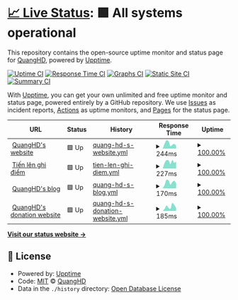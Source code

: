 # [📈 Live Status](https://uptime.quanghd.me): <!--live status--> **🟩 All systems operational**

This repository contains the open-source uptime monitor and status page for [QuangHD](https://uptime.quanghd.me), powered by [Upptime](https://github.com/upptime/upptime).

[![Uptime CI](https://github.com/QuangHD/upptime/workflows/Uptime%20CI/badge.svg)](https://github.com/QuangHD/upptime/actions?query=workflow%3A%22Uptime+CI%22)
[![Response Time CI](https://github.com/QuangHD/upptime/workflows/Response%20Time%20CI/badge.svg)](https://github.com/QuangHD/upptime/actions?query=workflow%3A%22Response+Time+CI%22)
[![Graphs CI](https://github.com/QuangHD/upptime/workflows/Graphs%20CI/badge.svg)](https://github.com/QuangHD/upptime/actions?query=workflow%3A%22Graphs+CI%22)
[![Static Site CI](https://github.com/QuangHD/upptime/workflows/Static%20Site%20CI/badge.svg)](https://github.com/QuangHD/upptime/actions?query=workflow%3A%22Static+Site+CI%22)
[![Summary CI](https://github.com/QuangHD/upptime/workflows/Summary%20CI/badge.svg)](https://github.com/QuangHD/upptime/actions?query=workflow%3A%22Summary+CI%22)

With [Upptime](https://upptime.js.org), you can get your own unlimited and free uptime monitor and status page, powered entirely by a GitHub repository. We use [Issues](https://github.com/QuangHD/upptime/issues) as incident reports, [Actions](https://github.com/QuangHD/upptime/actions) as uptime monitors, and [Pages](https://uptime.quanghd.me) for the status page.

<!--start: status pages-->
<!-- This summary is generated by Upptime (https://github.com/upptime/upptime) -->
<!-- Do not edit this manually, your changes will be overwritten -->
<!-- prettier-ignore -->
| URL | Status | History | Response Time | Uptime |
| --- | ------ | ------- | ------------- | ------ |
| <img alt="" src="https://icons.duckduckgo.com/ip3/quanghd.me.ico" height="13"> [QuangHD's website](https://quanghd.me) | 🟩 Up | [quang-hd-s-website.yml](https://github.com/quanghd0102/upptime/commits/HEAD/history/quang-hd-s-website.yml) | <details><summary><img alt="Response time graph" src="./graphs/quang-hd-s-website/response-time-week.png" height="20"> 244ms</summary><br><a href="https://uptime.quanghd.me/history/quang-hd-s-website"><img alt="Response time 185" src="https://img.shields.io/endpoint?url=https%3A%2F%2Fraw.githubusercontent.com%2Fquanghd0102%2Fupptime%2FHEAD%2Fapi%2Fquang-hd-s-website%2Fresponse-time.json"></a><br><a href="https://uptime.quanghd.me/history/quang-hd-s-website"><img alt="24-hour response time 140" src="https://img.shields.io/endpoint?url=https%3A%2F%2Fraw.githubusercontent.com%2Fquanghd0102%2Fupptime%2FHEAD%2Fapi%2Fquang-hd-s-website%2Fresponse-time-day.json"></a><br><a href="https://uptime.quanghd.me/history/quang-hd-s-website"><img alt="7-day response time 244" src="https://img.shields.io/endpoint?url=https%3A%2F%2Fraw.githubusercontent.com%2Fquanghd0102%2Fupptime%2FHEAD%2Fapi%2Fquang-hd-s-website%2Fresponse-time-week.json"></a><br><a href="https://uptime.quanghd.me/history/quang-hd-s-website"><img alt="30-day response time 196" src="https://img.shields.io/endpoint?url=https%3A%2F%2Fraw.githubusercontent.com%2Fquanghd0102%2Fupptime%2FHEAD%2Fapi%2Fquang-hd-s-website%2Fresponse-time-month.json"></a><br><a href="https://uptime.quanghd.me/history/quang-hd-s-website"><img alt="1-year response time 185" src="https://img.shields.io/endpoint?url=https%3A%2F%2Fraw.githubusercontent.com%2Fquanghd0102%2Fupptime%2FHEAD%2Fapi%2Fquang-hd-s-website%2Fresponse-time-year.json"></a></details> | <details><summary><a href="https://uptime.quanghd.me/history/quang-hd-s-website">100.00%</a></summary><a href="https://uptime.quanghd.me/history/quang-hd-s-website"><img alt="All-time uptime 100.00%" src="https://img.shields.io/endpoint?url=https%3A%2F%2Fraw.githubusercontent.com%2Fquanghd0102%2Fupptime%2FHEAD%2Fapi%2Fquang-hd-s-website%2Fuptime.json"></a><br><a href="https://uptime.quanghd.me/history/quang-hd-s-website"><img alt="24-hour uptime 100.00%" src="https://img.shields.io/endpoint?url=https%3A%2F%2Fraw.githubusercontent.com%2Fquanghd0102%2Fupptime%2FHEAD%2Fapi%2Fquang-hd-s-website%2Fuptime-day.json"></a><br><a href="https://uptime.quanghd.me/history/quang-hd-s-website"><img alt="7-day uptime 100.00%" src="https://img.shields.io/endpoint?url=https%3A%2F%2Fraw.githubusercontent.com%2Fquanghd0102%2Fupptime%2FHEAD%2Fapi%2Fquang-hd-s-website%2Fuptime-week.json"></a><br><a href="https://uptime.quanghd.me/history/quang-hd-s-website"><img alt="30-day uptime 100.00%" src="https://img.shields.io/endpoint?url=https%3A%2F%2Fraw.githubusercontent.com%2Fquanghd0102%2Fupptime%2FHEAD%2Fapi%2Fquang-hd-s-website%2Fuptime-month.json"></a><br><a href="https://uptime.quanghd.me/history/quang-hd-s-website"><img alt="1-year uptime 100.00%" src="https://img.shields.io/endpoint?url=https%3A%2F%2Fraw.githubusercontent.com%2Fquanghd0102%2Fupptime%2FHEAD%2Fapi%2Fquang-hd-s-website%2Fuptime-year.json"></a></details>
| <img alt="" src="https://icons.duckduckgo.com/ip3/tienlen-ghidiem.quanghd.me.ico" height="13"> [Tiến lên ghi điểm](http://tienlen-ghidiem.quanghd.me) | 🟩 Up | [tien-len-ghi-diem.yml](https://github.com/quanghd0102/upptime/commits/HEAD/history/tien-len-ghi-diem.yml) | <details><summary><img alt="Response time graph" src="./graphs/tien-len-ghi-diem/response-time-week.png" height="20"> 227ms</summary><br><a href="https://uptime.quanghd.me/history/tien-len-ghi-diem"><img alt="Response time 263" src="https://img.shields.io/endpoint?url=https%3A%2F%2Fraw.githubusercontent.com%2Fquanghd0102%2Fupptime%2FHEAD%2Fapi%2Ftien-len-ghi-diem%2Fresponse-time.json"></a><br><a href="https://uptime.quanghd.me/history/tien-len-ghi-diem"><img alt="24-hour response time 232" src="https://img.shields.io/endpoint?url=https%3A%2F%2Fraw.githubusercontent.com%2Fquanghd0102%2Fupptime%2FHEAD%2Fapi%2Ftien-len-ghi-diem%2Fresponse-time-day.json"></a><br><a href="https://uptime.quanghd.me/history/tien-len-ghi-diem"><img alt="7-day response time 227" src="https://img.shields.io/endpoint?url=https%3A%2F%2Fraw.githubusercontent.com%2Fquanghd0102%2Fupptime%2FHEAD%2Fapi%2Ftien-len-ghi-diem%2Fresponse-time-week.json"></a><br><a href="https://uptime.quanghd.me/history/tien-len-ghi-diem"><img alt="30-day response time 263" src="https://img.shields.io/endpoint?url=https%3A%2F%2Fraw.githubusercontent.com%2Fquanghd0102%2Fupptime%2FHEAD%2Fapi%2Ftien-len-ghi-diem%2Fresponse-time-month.json"></a><br><a href="https://uptime.quanghd.me/history/tien-len-ghi-diem"><img alt="1-year response time 263" src="https://img.shields.io/endpoint?url=https%3A%2F%2Fraw.githubusercontent.com%2Fquanghd0102%2Fupptime%2FHEAD%2Fapi%2Ftien-len-ghi-diem%2Fresponse-time-year.json"></a></details> | <details><summary><a href="https://uptime.quanghd.me/history/tien-len-ghi-diem">100.00%</a></summary><a href="https://uptime.quanghd.me/history/tien-len-ghi-diem"><img alt="All-time uptime 100.00%" src="https://img.shields.io/endpoint?url=https%3A%2F%2Fraw.githubusercontent.com%2Fquanghd0102%2Fupptime%2FHEAD%2Fapi%2Ftien-len-ghi-diem%2Fuptime.json"></a><br><a href="https://uptime.quanghd.me/history/tien-len-ghi-diem"><img alt="24-hour uptime 100.00%" src="https://img.shields.io/endpoint?url=https%3A%2F%2Fraw.githubusercontent.com%2Fquanghd0102%2Fupptime%2FHEAD%2Fapi%2Ftien-len-ghi-diem%2Fuptime-day.json"></a><br><a href="https://uptime.quanghd.me/history/tien-len-ghi-diem"><img alt="7-day uptime 100.00%" src="https://img.shields.io/endpoint?url=https%3A%2F%2Fraw.githubusercontent.com%2Fquanghd0102%2Fupptime%2FHEAD%2Fapi%2Ftien-len-ghi-diem%2Fuptime-week.json"></a><br><a href="https://uptime.quanghd.me/history/tien-len-ghi-diem"><img alt="30-day uptime 100.00%" src="https://img.shields.io/endpoint?url=https%3A%2F%2Fraw.githubusercontent.com%2Fquanghd0102%2Fupptime%2FHEAD%2Fapi%2Ftien-len-ghi-diem%2Fuptime-month.json"></a><br><a href="https://uptime.quanghd.me/history/tien-len-ghi-diem"><img alt="1-year uptime 100.00%" src="https://img.shields.io/endpoint?url=https%3A%2F%2Fraw.githubusercontent.com%2Fquanghd0102%2Fupptime%2FHEAD%2Fapi%2Ftien-len-ghi-diem%2Fuptime-year.json"></a></details>
| <img alt="" src="https://icons.duckduckgo.com/ip3/blog.quanghd.me.ico" height="13"> [QuangHD's blog](https://blog.quanghd.me) | 🟩 Up | [quang-hd-s-blog.yml](https://github.com/quanghd0102/upptime/commits/HEAD/history/quang-hd-s-blog.yml) | <details><summary><img alt="Response time graph" src="./graphs/quang-hd-s-blog/response-time-week.png" height="20"> 170ms</summary><br><a href="https://uptime.quanghd.me/history/quang-hd-s-blog"><img alt="Response time 182" src="https://img.shields.io/endpoint?url=https%3A%2F%2Fraw.githubusercontent.com%2Fquanghd0102%2Fupptime%2FHEAD%2Fapi%2Fquang-hd-s-blog%2Fresponse-time.json"></a><br><a href="https://uptime.quanghd.me/history/quang-hd-s-blog"><img alt="24-hour response time 141" src="https://img.shields.io/endpoint?url=https%3A%2F%2Fraw.githubusercontent.com%2Fquanghd0102%2Fupptime%2FHEAD%2Fapi%2Fquang-hd-s-blog%2Fresponse-time-day.json"></a><br><a href="https://uptime.quanghd.me/history/quang-hd-s-blog"><img alt="7-day response time 170" src="https://img.shields.io/endpoint?url=https%3A%2F%2Fraw.githubusercontent.com%2Fquanghd0102%2Fupptime%2FHEAD%2Fapi%2Fquang-hd-s-blog%2Fresponse-time-week.json"></a><br><a href="https://uptime.quanghd.me/history/quang-hd-s-blog"><img alt="30-day response time 176" src="https://img.shields.io/endpoint?url=https%3A%2F%2Fraw.githubusercontent.com%2Fquanghd0102%2Fupptime%2FHEAD%2Fapi%2Fquang-hd-s-blog%2Fresponse-time-month.json"></a><br><a href="https://uptime.quanghd.me/history/quang-hd-s-blog"><img alt="1-year response time 182" src="https://img.shields.io/endpoint?url=https%3A%2F%2Fraw.githubusercontent.com%2Fquanghd0102%2Fupptime%2FHEAD%2Fapi%2Fquang-hd-s-blog%2Fresponse-time-year.json"></a></details> | <details><summary><a href="https://uptime.quanghd.me/history/quang-hd-s-blog">100.00%</a></summary><a href="https://uptime.quanghd.me/history/quang-hd-s-blog"><img alt="All-time uptime 100.00%" src="https://img.shields.io/endpoint?url=https%3A%2F%2Fraw.githubusercontent.com%2Fquanghd0102%2Fupptime%2FHEAD%2Fapi%2Fquang-hd-s-blog%2Fuptime.json"></a><br><a href="https://uptime.quanghd.me/history/quang-hd-s-blog"><img alt="24-hour uptime 100.00%" src="https://img.shields.io/endpoint?url=https%3A%2F%2Fraw.githubusercontent.com%2Fquanghd0102%2Fupptime%2FHEAD%2Fapi%2Fquang-hd-s-blog%2Fuptime-day.json"></a><br><a href="https://uptime.quanghd.me/history/quang-hd-s-blog"><img alt="7-day uptime 100.00%" src="https://img.shields.io/endpoint?url=https%3A%2F%2Fraw.githubusercontent.com%2Fquanghd0102%2Fupptime%2FHEAD%2Fapi%2Fquang-hd-s-blog%2Fuptime-week.json"></a><br><a href="https://uptime.quanghd.me/history/quang-hd-s-blog"><img alt="30-day uptime 100.00%" src="https://img.shields.io/endpoint?url=https%3A%2F%2Fraw.githubusercontent.com%2Fquanghd0102%2Fupptime%2FHEAD%2Fapi%2Fquang-hd-s-blog%2Fuptime-month.json"></a><br><a href="https://uptime.quanghd.me/history/quang-hd-s-blog"><img alt="1-year uptime 100.00%" src="https://img.shields.io/endpoint?url=https%3A%2F%2Fraw.githubusercontent.com%2Fquanghd0102%2Fupptime%2FHEAD%2Fapi%2Fquang-hd-s-blog%2Fuptime-year.json"></a></details>
| <img alt="" src="https://icons.duckduckgo.com/ip3/donate.quanghd.me.ico" height="13"> [QuangHD's donation website](https://donate.quanghd.me) | 🟩 Up | [quang-hd-s-donation-website.yml](https://github.com/quanghd0102/upptime/commits/HEAD/history/quang-hd-s-donation-website.yml) | <details><summary><img alt="Response time graph" src="./graphs/quang-hd-s-donation-website/response-time-week.png" height="20"> 185ms</summary><br><a href="https://uptime.quanghd.me/history/quang-hd-s-donation-website"><img alt="Response time 178" src="https://img.shields.io/endpoint?url=https%3A%2F%2Fraw.githubusercontent.com%2Fquanghd0102%2Fupptime%2FHEAD%2Fapi%2Fquang-hd-s-donation-website%2Fresponse-time.json"></a><br><a href="https://uptime.quanghd.me/history/quang-hd-s-donation-website"><img alt="24-hour response time 125" src="https://img.shields.io/endpoint?url=https%3A%2F%2Fraw.githubusercontent.com%2Fquanghd0102%2Fupptime%2FHEAD%2Fapi%2Fquang-hd-s-donation-website%2Fresponse-time-day.json"></a><br><a href="https://uptime.quanghd.me/history/quang-hd-s-donation-website"><img alt="7-day response time 185" src="https://img.shields.io/endpoint?url=https%3A%2F%2Fraw.githubusercontent.com%2Fquanghd0102%2Fupptime%2FHEAD%2Fapi%2Fquang-hd-s-donation-website%2Fresponse-time-week.json"></a><br><a href="https://uptime.quanghd.me/history/quang-hd-s-donation-website"><img alt="30-day response time 186" src="https://img.shields.io/endpoint?url=https%3A%2F%2Fraw.githubusercontent.com%2Fquanghd0102%2Fupptime%2FHEAD%2Fapi%2Fquang-hd-s-donation-website%2Fresponse-time-month.json"></a><br><a href="https://uptime.quanghd.me/history/quang-hd-s-donation-website"><img alt="1-year response time 178" src="https://img.shields.io/endpoint?url=https%3A%2F%2Fraw.githubusercontent.com%2Fquanghd0102%2Fupptime%2FHEAD%2Fapi%2Fquang-hd-s-donation-website%2Fresponse-time-year.json"></a></details> | <details><summary><a href="https://uptime.quanghd.me/history/quang-hd-s-donation-website">100.00%</a></summary><a href="https://uptime.quanghd.me/history/quang-hd-s-donation-website"><img alt="All-time uptime 100.00%" src="https://img.shields.io/endpoint?url=https%3A%2F%2Fraw.githubusercontent.com%2Fquanghd0102%2Fupptime%2FHEAD%2Fapi%2Fquang-hd-s-donation-website%2Fuptime.json"></a><br><a href="https://uptime.quanghd.me/history/quang-hd-s-donation-website"><img alt="24-hour uptime 100.00%" src="https://img.shields.io/endpoint?url=https%3A%2F%2Fraw.githubusercontent.com%2Fquanghd0102%2Fupptime%2FHEAD%2Fapi%2Fquang-hd-s-donation-website%2Fuptime-day.json"></a><br><a href="https://uptime.quanghd.me/history/quang-hd-s-donation-website"><img alt="7-day uptime 100.00%" src="https://img.shields.io/endpoint?url=https%3A%2F%2Fraw.githubusercontent.com%2Fquanghd0102%2Fupptime%2FHEAD%2Fapi%2Fquang-hd-s-donation-website%2Fuptime-week.json"></a><br><a href="https://uptime.quanghd.me/history/quang-hd-s-donation-website"><img alt="30-day uptime 100.00%" src="https://img.shields.io/endpoint?url=https%3A%2F%2Fraw.githubusercontent.com%2Fquanghd0102%2Fupptime%2FHEAD%2Fapi%2Fquang-hd-s-donation-website%2Fuptime-month.json"></a><br><a href="https://uptime.quanghd.me/history/quang-hd-s-donation-website"><img alt="1-year uptime 100.00%" src="https://img.shields.io/endpoint?url=https%3A%2F%2Fraw.githubusercontent.com%2Fquanghd0102%2Fupptime%2FHEAD%2Fapi%2Fquang-hd-s-donation-website%2Fuptime-year.json"></a></details>

<!--end: status pages-->

[**Visit our status website →**](https://uptime.quanghd.me)

## 📄 License

- Powered by: [Upptime](https://github.com/upptime/upptime)
- Code: [MIT](./LICENSE) © [QuangHD](https://uptime.quanghd.me)
- Data in the `./history` directory: [Open Database License](https://opendatacommons.org/licenses/odbl/1-0/)
